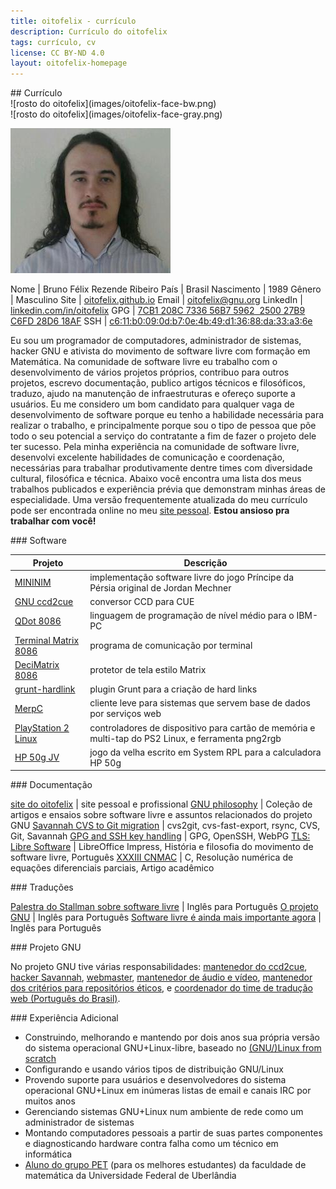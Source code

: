 ```yaml
---
title: oitofelix - currículo
description: Currículo do oitofelix
tags: currículo, cv
license: CC BY-ND 4.0
layout: oitofelix-homepage
---
```

<div id="curriculum" markdown="1">
## Currículo

<div id="face-bw" markdown="1">
![rosto do oitofelix](images/oitofelix-face-bw.png)
</div>

<div id="face-gray" markdown="1">
![rosto do oitofelix](images/oitofelix-face-gray.png)
</div>

![rosto do oitofelix](images/oitofelix-face.jpg)


<div id="identity" markdown="1">

Nome          | Bruno Félix Rezende Ribeiro
País          | Brasil
Nascimento    | 1989
Gênero        | Masculino
Site     | [oitofelix.github.io](http://oitofelix.github.io/)
Email    | [oitofelix@gnu.org](mailto:oitofelix@gnu.org)
LinkedIn | [linkedin.com/in/oitofelix](http://www.linkedin.com/in/oitofelix)
GPG      | [7CB1 208C 7336 56B7 5962  2500 27B9 C6FD 28D6 18AF](/oitofelix.gpg)
SSH      | [c6:11:b0:09:0d:b7:0e:4b:49:d1:36:88:da:33:a3:6e](/oitofelix.ssh)

</div>

Eu sou um programador de computadores, administrador de sistemas,
hacker GNU e ativista do movimento de software livre com formação em
Matemática.  Na comunidade de software livre eu trabalho com o
desenvolvimento de vários projetos próprios, contribuo para outros
projetos, escrevo documentação, publico artigos técnicos e
filosóficos, traduzo, ajudo na manutenção de infraestruturas e ofereço
suporte a usuários.  Eu me considero um bom candidato para qualquer
vaga de desenvolvimento de software porque eu tenho a habilidade
necessária para realizar o trabalho, e principalmente porque sou o
tipo de pessoa que põe todo o seu potencial a serviço do contratante a
fim de fazer o projeto dele ter sucesso.  Pela minha experiência na
comunidade de software livre, desenvolvi excelente habilidades de
comunicação e coordenação, necessárias para trabalhar produtivamente
dentre times com diversidade cultural, filosófica e técnica.  Abaixo
você encontra uma lista dos meus trabalhos publicados e experiência
prévia que demonstram minhas áreas de especialidade.  Uma versão
frequentemente atualizada do meu currículo pode ser encontrada online
no meu
[site pessoal](http://oitofelix.github.io/curriculum-ptbr.html).
**Estou ansioso pra trabalhar com você!**


<!-- Software -->
<div class="no-break" markdown="1">
### Software

Projeto | Descrição
--------|--------
[MININIM](mininim/) | implementação software livre do jogo Príncipe da Pérsia original de Jordan Mechner
[GNU ccd2cue](http://www.gnu.org/software/ccd2cue/) | conversor CCD para CUE
[QDot 8086](qdot-8086/) | linguagem de programação de nível médio para o IBM-PC
[Terminal Matrix 8086](terminal-matrix-8086/) | programa de comunicação por terminal
[DeciMatrix 8086](decimatrix-8086/) | protetor de tela estilo Matrix
[grunt-hardlink](http://www.npmjs.com/package/grunt-hardlink) | plugin Grunt para a criação de hard links
[MerpC](merpc/) | cliente leve para sistemas que servem base de dados por serviços web
[PlayStation 2 Linux](ps2-linux/) | controladores de dispositivo para cartão de memória e multi-tap do PS2 Linux, e ferramenta png2rgb
[HP 50g JV](http://www.hpcalc.org/details.php?id=7171) | jogo da velha escrito em System RPL para a calculadora HP 50g

</div>


<!-- Documentação -->
<div class="no-break" markdown="1">
### Documentação

[site do oitofelix](/) | site pessoal e profissional
[GNU philosophy](gnu-philosophy/) | Coleção de artigos e ensaios sobre software livre e assuntos relacionados do projeto GNU
[Savannah CVS to Git migration](article-savannah-cvs-to-git-migration/) | cvs2git, cvs-fast-export, rsync, CVS, Git, Savannah
[GPG and SSH key handling](article-gpg-and-ssh-key-handling/) | GPG, OpenSSH, WebPG
[TLS: Libre Software](presentation-tls-libre-software/) | LibreOffice Impress, História e filosofia do movimento de software livre, Português
[XXXIII CNMAC](http://www.sbmac.org.br/eventos/cnmac/xxxiii_cnmac/pdf/481.pdf) | C, Resolução numérica de equações diferenciais parciais, Artigo acadêmico

</div>


<!-- Traduções -->
<div class="no-break" markdown="1">
### Traduções

[Palestra do Stallman sobre software livre](translation-stallman-speech-on-free-software) | Inglês para Português
[O projeto GNU](http://www.gnu.org/gnu/thegnuproject.pt-br.html) | Inglês para Português
[Software livre é ainda mais importante agora](http://www.gnu.org/philosophy/free-software-even-more-important.pt-br.html) | Inglês para Português

</div>


<!-- projeto GNU -->
<div class="no-break" markdown="1">
### Projeto GNU

No projeto GNU tive várias responsabilidades:
[mantenedor do ccd2cue](http://www.gnu.org/software/ccd2cue/),
[hacker Savannah](https://savannah.gnu.org/project/memberlist.php?group=administration),
[webmaster](http://www.gnu.org/people/webmeisters.html#oitofelix),
[mantenedor de áudio e vídeo](http://audio-video.gnu.org/),
[mantenedor dos critérios para repositórios éticos](http://www.gnu.org/software/repo-criteria.html#oitofelix),
e [coordenador do time de tradução web (Português do Brasil)](http://www.gnu.org/server/standards/translations/pt-br/updates.html#table-contrib-ranking).
</div>


<!-- Experiência Adicional -->
<div class="no-break" markdown="1">
### Experiência Adicional

- Construindo, melhorando e mantendo por dois anos sua própria versão
  do sistema operacional GNU+Linux-libre, baseado no
  [(GNU/)Linux from scratch](http://www.linuxfromscratch.org/)
- Configurando e usando vários tipos de distribuição GNU/Linux
- Provendo suporte para usuários e desenvolvedores do sistema
  operacional GNU+Linux em inúmeras listas de email e canais IRC por
  muitos anos
- Gerenciando sistemas GNU+Linux num ambiente de rede como um
  administrador de sistemas
- Montando computadores pessoais a partir de suas partes componentes e
  diagnosticando hardware contra falha como um técnico em informática
- [Aluno do grupo PET](http://www.portal.famat.ufu.br/node/274) (para
  os melhores estudantes) da faculdade de matemática da Universidade
  Federal de Uberlândia

</div>


</div>

